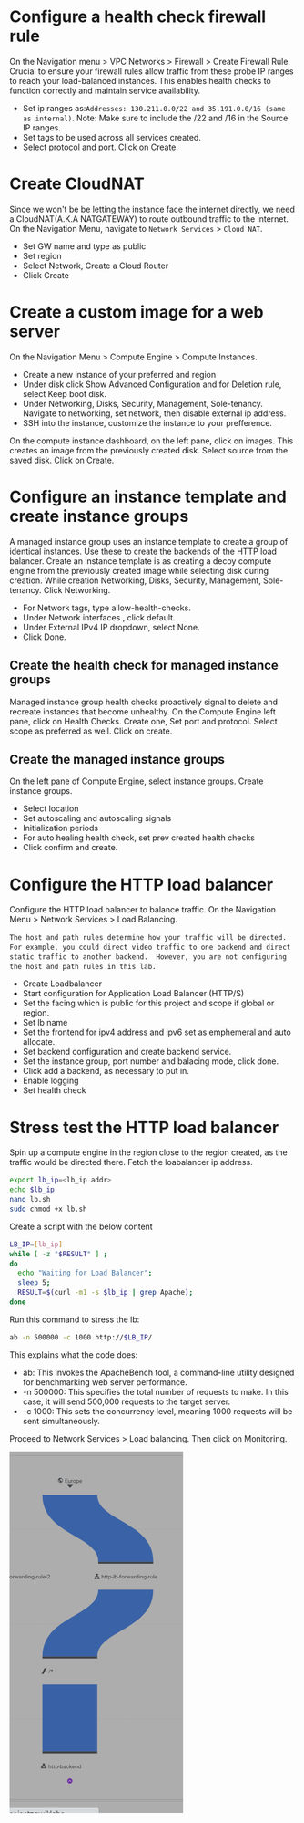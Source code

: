 # Configure a health check firewall rule

On the Navigation menu > VPC Networks > Firewall > Create Firewall Rule. Crucial to ensure your firewall rules allow traffic from these probe IP ranges to reach your load-balanced instances. This enables health checks to function correctly and maintain service availability. 
- Set ip ranges as:`Addresses: 130.211.0.0/22 and 35.191.0.0/16 (same as internal)`. Note: Make sure to include the /22 and /16 in the Source IP ranges.
- Set tags to be used across all services created.
- Select protocol and port. Click on Create.

# Create CloudNAT

Since we won't be be letting the instance face the internet directly, we need a CloudNAT(A.K.A NATGATEWAY) to route outbound traffic to the internet. On the Navigation Menu, navigate to `Network Services` > `Cloud NAT`. 
- Set GW name and type as public
- Set region
- Select Network, Create a Cloud Router
- Click Create

# Create a custom image for a web server
On the Navigation Menu > Compute Engine > Compute Instances. 
- Create a new instance of your preferred and region
- Under disk click Show Advanced Configuration and for Deletion rule, select Keep boot disk.
- Under Networking, Disks, Security, Management, Sole-tenancy. Navigate to networking, set network, then disable external ip address.
- SSH into the instance, customize the instance to your prefference.

On the compute instance dashboard, on the left pane, click on images. This creates an image from the previously created disk. Select source from the saved disk. Click on Create.

# Configure an instance template and create instance groups
A managed instance group uses an instance template to create a group of identical instances. Use these to create the backends of the HTTP load balancer. Create an instance template is as creating a decoy compute engine from the previously created image while selecting disk during creation.
While creation Networking, Disks, Security, Management, Sole-tenancy. Click Networking.
- For Network tags, type allow-health-checks.
- Under Network interfaces , click default.
- Under External IPv4 IP dropdown, select None.
- Click Done.


## Create the health check for managed instance groups
Managed instance group health checks proactively signal to delete and recreate instances that become unhealthy. On the Compute Engine left pane, click on Health Checks. Create one, Set port and protocol. Select scope as preferred as well. Click on create.

## Create the managed instance groups
On the left pane of Compute Engine, select instance groups. Create instance groups. 
- Select location
- Set autoscaling and autoscaling signals
- Initialization periods
- For auto healing health check, set prev created health checks
- Click confirm and create.

# Configure the HTTP load balancer
Configure the HTTP load balancer to balance traffic. On the Navigation Menu > Network Services > Load Balancing. 

`
The host and path rules determine how your traffic will be directed. For example, you could direct video traffic to one backend and direct static traffic to another backend. 
However, you are not configuring the host and path rules in this lab.
`
- Create Loadbalancer
- Start configuration for Application Load Balancer (HTTP/S)
- Set the facing which is public for this project and scope if global or region.
- Set lb name
- Set the frontend for  ipv4 address and ipv6 set as emphemeral and auto allocate.
- Set backend configuration and create backend service.
- Set the instance group, port number and balacing mode, click done.
- Click add a backend, as necessary to put in.
- Enable logging
- Set health check


 # Stress test the HTTP load balancer
 Spin up a compute engine in the region close to the region created, as the traffic would be directed there. Fetch the loabalancer ip address. 

```sh
export lb_ip=<lb_ip addr>
echo $lb_ip
nano lb.sh
sudo chmod +x lb.sh
```

Create a script with the below content

```sh
LB_IP=[lb_ip]
while [ -z "$RESULT" ] ;
do
  echo "Waiting for Load Balancer";
  sleep 5;
  RESULT=$(curl -m1 -s $lb_ip | grep Apache);
done
```
Run this command to stress the lb:

```sh
ab -n 500000 -c 1000 http://$LB_IP/
```

This explains what the code does:
* ab: This invokes the ApacheBench tool, a command-line utility designed for benchmarking web server performance.
* -n 500000: This specifies the total number of requests to make. In this case, it will send 500,000 requests to the target server.
* -c 1000: This sets the concurrency level, meaning 1000 requests will be sent simultaneously.


Proceed to Network Services > Load balancing. Then click on Monitoring. 

![lb-image](images/lb.png)
